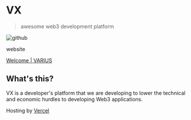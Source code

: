 # VX 

> awesome web3 development platform

![github](https://github.com/nknighta/vx/assets/88763245/69f8f24f-6d70-4257-83d5-d5606e35941b)

website

[Welcome | VARIUS](https://varius.technology)

## What's this?

VX is a developer's platform that we are developing to lower the technical and economic hurdles to developing Web3 applications.

Hosting by [Vercel](https://vercel.com/)
